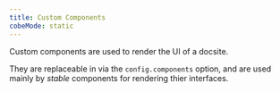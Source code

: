 ```yaml
---
title: Custom Components
cobeMode: static
---
```


Custom components are used to render the UI of a docsite.  

They are replaceable in via the `config.components` option, and are used mainly by *stable* components for rendering thier interfaces.
